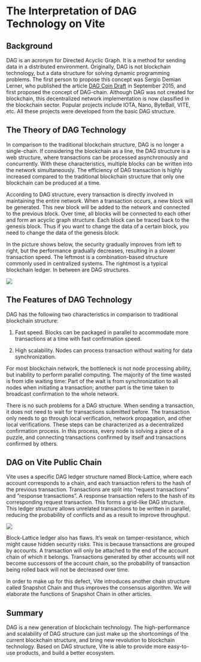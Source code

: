 # The Interpretation of DAG Technology on Vite


## Background

DAG is an acronym for Directed Acyclic Graph. It is a method for sending data in a distributed environment. Originally, DAG is not blockchain technology, but a data structure for solving dynamic programming problems. The first person to propose this concept was Sergio Demian Lerner, who published the article [ DAG Coin Draft](https://bitslog.files.wordpress.com/2015/09/dagcoin-v41.pdf)  in September 2015, and first proposed the concept of DAG-chain. Although DAG was not created for blockchain, this decentralized network implementation is now classified in the blockchain sector. Popular projects include IOTA, Nano, ByteBall, VITE, etc. All these projects were developed from the basic DAG structure.


## The Theory of DAG Technology

In comparison to the traditional blockchain structure, DAG is no longer a single-chain. If considering the blockchain as a line, the DAG structure is a web structure, where transactions can be processed asynchronously and concurrently. With these characteristics, multiple blocks can be written into the network simultaneously. The efficiency of DAG transaction is highly increased compared to the traditional blockchain structure that only one blockchain can be produced at a time.


According to DAG structure, every transaction is directly involved in maintaining the entire network. When a transaction occurs, a new block will be generated. This new block will be added to the network and connected to the previous block. Over time, all blocks will be connected to each other and form an acyclic graph structure. Each block can be traced back to the genesis block. Thus if you want to change the data of a certain block, you need to change the data of the genesis block.


In the picture shows below, the security gradually improves from left to right, but the performance gradually decreases, resulting in a slower transaction speed. The leftmost is a combination-based structure commonly used in centralized systems. The rightmost is a typical blockchain ledger. In between are DAG structures.


![](~images/yw-built-01.png.png)

## The Features of DAG Technology

DAG has the following two characteristics in comparison to traditional blockchain structure:

1. Fast speed. Blocks can be packaged in parallel to accommodate more transactions at a time with fast confirmation speed.

2. High scalability. Nodes can process transaction without waiting for data synchronization.


For most blockchain network, the bottleneck is not node processing ability, but inability to perform parallel computing. The majority of the time wasted is from idle waiting time: Part of the wait is from synchronization to all nodes when initiating a transaction; another part is the time taken to broadcast confirmation to the whole network.


There is no such problems for a DAG structure. When sending a transaction, it does not need to wait for transactions submitted before. The transaction only needs to go through local verification, network propagation, and other local verifications. These steps can be characterized as a decentralized confirmation process. In this process, every node is solving a piece of a puzzle, and connecting transactions confirmed by itself and transactions confirmed by others.


## DAG on Vite Public Chain

Vite uses a specific DAG ledger structure named Block-Lattice, where each account corresponds to a chain, and each transaction refers to the hash of the previous transaction. Transactions are split into “request transactions” and “response transactions”. A response transaction refers to the hash of its corresponding request transaction. This forms a grid-like DAG structure. This ledger structure allows unrelated transactions to be written in parallel, reducing the probability of conflicts and as a result to improve throughput.

![](~images/yw-built-02.png.png)


Block-Lattice ledger also has flaws. It’s weak on tamper-resistance, which might cause hidden security risks. This is because transactions are grouped by accounts. A transaction will only be attached to the end of the account chain of which it belongs. Transactions generated by other accounts will not become successors of the account chain, so the probability of transaction being rolled back will not be decreased over time.


In order to make up for this defect, Vite introduces another chain structure called Snapshot Chain and thus improves the consensus algorithm. We will elaborate the functions of Snapshot Chain in other articles.


## Summary

DAG is a new generation of blockchain technology. The high-performance and scalability of DAG structure can just make up the shortcomings of the current blockchain structure, and bring new revolution to blockchain technology. Based on DAG structure, Vite is able to provide more easy-to-use products, and build a better ecosystem.


